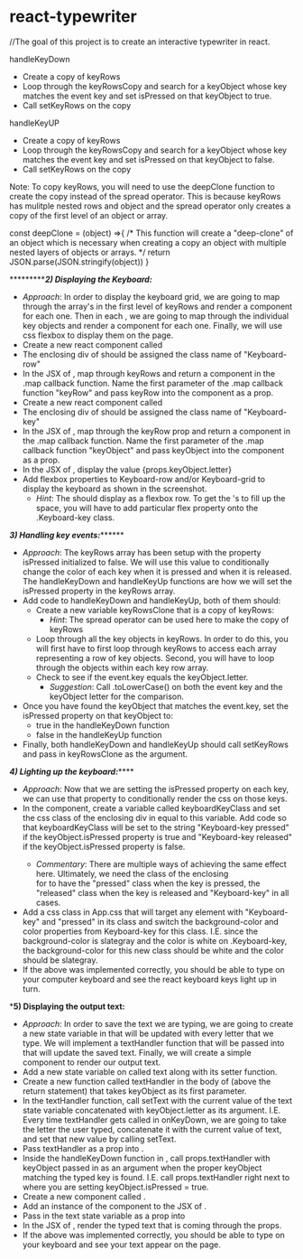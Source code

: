 # react-typewriter

//The goal of this project is to create an interactive typewriter in react.

handleKeyDown
- Create a copy of keyRows
- Loop through the keyRowsCopy and search for a keyObject whose key matches the event key and set isPressed on that keyObject to true.
- Call setKeyRows on the copy

handleKeyUP
- Create a copy of keyRows
- Loop through the keyRowsCopy and search for a keyObject whose key matches the event key and set isPressed on that keyObject to false.
- Call setKeyRows on the copy

Note: To copy keyRows, you will need to use the deepClone function to create the copy instead of the spread operator. This is because keyRows has mulitple nested rows and object and the spread operator only creates a copy of the first level of an object or array.

const deepClone = (object) =>{
	/* This function will create a "deep-clone" of an object which is necessary
	when creating a copy an object with multiple nested layers of objects or arrays. */
	return JSON.parse(JSON.stringify(object))
}



********************2) Displaying the Keyboard:***********
- _Approach_: In order to display the keyboard grid, we are going to map through the array's in the first level of keyRows and render a <KeyboardRow/> component for each one. Then in each <KeyboardRow/>, we are going to map through the individual key objects and render a <KeyboardKey/> component for each one. Finally, we will use css flexbox to display them on the page. 
- Create a new react component called <KeyboardRow/>
- The enclosing div of <KeyboardRow/> should be assigned the class name of "Keyboard-row"
- In the JSX of <KeyboardGrid/>, map through keyRows and return a <KeyboardRow/> component in the .map callback function. Name the first parameter of the .map callback function "keyRow" and pass keyRow into the <KeyboardRow/> component as a prop.
- Create a new react component called <KeyboardKey/> 
- The enclosing div of <KeyboardKey/> should be assigned the class name of "Keyboard-key"
- In the JSX of <KeyboardRow/>, map through the keyRow prop and return a <KeyboardKey/> component in the .map callback function. Name the first parameter of the .map callback function "keyObject" and pass keyObject into the <KeyboardKey/> component as a prop. 
- In the JSX of <KeyboardKey/>, display the value {props.keyObject.letter}
- Add flexbox properties to Keyboard-row and/or Keyboard-grid to display the keyboard as shown in the screenshot.
	- _Hint_: The <KeyboardRow/> should display as a flexbox row. To get the <KeyboardKey/>'s to fill up the space, you will have to add particular flex property onto the .Keyboard-key class.

*******************3) Handling key events:*************************
- _Approach_: The keyRows array has been setup with the property isPressed initialized to false. We will use this value to conditionally change the color of each key when it is pressed and when it is released. The handleKeyDown and handleKeyUp functions are how we will set the isPressed property in the keyRows array.
- Add code to handleKeyDown and handleKeyUp, both of them should:
	- Create a new variable keyRowsClone that is a copy of keyRows:
		- _Hint_: The spread operator can be used here to make the copy of keyRows
	- Loop through all the key objects in keyRows. In order to do this, you will first have to first loop through keyRows to access each array representing a row of key objects. Second, you will have to loop through the objects within each key row array. 
	- Check to see if the event.key equals the keyObject.letter. 
		- _Suggestion_: Call .toLowerCase() on both the event key and the keyObject letter for the comparison.
- Once you have found the keyObject that matches the event.key, set the isPressed property on that keyObject to:
	- true in the handleKeyDown function
	- false in the handleKeyUp function
- Finally, both handleKeyDown and handleKeyUp should call setKeyRows and pass in keyRowsClone as the argument.

*****************4) Lighting up the keyboard:*********************
- _Approach_: Now that we are setting the isPressed property on each key, we can use that property to conditionally render the css on those keys.
- In the <KeyboardKey/> component, create a variable called keyboardKeyClass and set the css class of the enclosing div in <KeyboardKey/> equal to this variable. Add code so that keyboardKeyClass will be set to the string "Keyboard-key pressed" if the keyObject.isPressed property is true and "Keyboard-key released" if the keyObject.isPressed property is false.
	- _Commentary_: There are multiple ways of achieving the same effect here. Ultimately, we need the class of the enclosing <div> for <KeyboardKey> to have the "pressed" class when the key is pressed, the "released" class when the key is released and "Keyboard-key" in all cases. 
- Add a css class in App.css that will target any element with "Keyboard-key" and "pressed" in its class and switch the background-color and color properties from Keyboard-key for this class. I.E. since the background-color is slategray and the color is white on .Keyboard-key, the background-color for this new class should be white and the color should be slategray.
- If the above was implemented correctly, you should be able to type on your computer keyboard and see the react keyboard keys light up in turn.

*******************5) Displaying the output text:******************
- _Approach_: In order to save the text we are typing, we are going to create a new state variable in <App/> that will be updated with every letter that we type. We will implement a textHandler function that will be passed into <KeyboardGrid/> that will update the saved text. Finally, we will create a simple <TextDisplay/> component to render our output text.
- Add a new state variable on <App/> called text along with its setter function.
- Create a new function called textHandler in the body of <App/> (above the return statement) that takes keyObject as its first parameter.
- In the textHandler function, call setText with the current value of the text state variable concatenated with keyObject.letter as its argument. I.E. Every time textHandler gets called in onKeyDown, we are going to take the letter the user typed, concatenate it with the current value of text, and set that new value by calling setText.
- Pass textHandler as a prop into <KeyboardGrid/>.
- Inside the handleKeyDown function in <KeyboardGrid/>, call props.textHandler with keyObject passed in as an argument when the proper keyObject matching the typed key is found. I.E. call props.textHandler right next to where you are setting keyObject.isPressed = true.
- Create a new component called <TextDisplay/>.
- Add an instance of the <TextDisplay/> component to the JSX of <App/>.
- Pass in the text state variable as a prop into <TextDisplay/>
- In the JSX of <TextDisplay/>, render the typed text that is coming through the props.
- If the above was implemented correctly, you should be able to type on your keyboard and see your text appear on the page.
